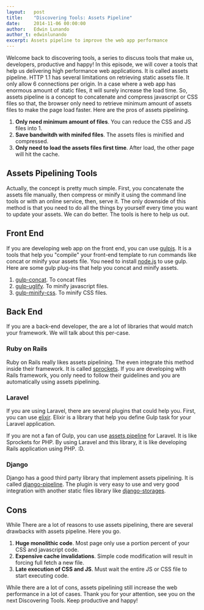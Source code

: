 ```yaml
---
layout:   post
title:    "Discovering Tools: Assets Pipeline"
date:     2014-11-06 00:00:00
author:   Edwin Lunando
author_t: edwinlunando
excerpt: Assets pipeline to improve the web app performance
---
```


Welcome back to discovering tools, a series to discuss tools that make us, developers, productive and happy! In this episode, we will cover a tools that help us delivering high performance web applications. It is called assets pipeline. HTTP 1.1 has several limitations on retrieving static assets file. It only allow 6 connections per origin. In a case where a web app has enormous amount of static files, it will surely increase the load time. So, assets pipeline is a concept to concatenate and compress javascript or CSS files so that, the browser only need to retrieve minimum amount of assets files to make the page load faster. Here are the pros of assets pipelining.

1. **Only need minimum amount of files**. You can reduce the CSS and JS files into 1.
2. **Save bandwitdh with minifed files**. The assets files is minified and compressed.
3. **Only need to load the assets files first time**. After load, the other page will hit the cache.

## Assets Pipelining Tools ##

Actually, the concept is pretty much simple. First, you concatenate the assets file manually, then compress or minify it using the command line tools or with an online service, then, serve it. The only downside of this method is that you need to do all the things by yourself every time you want to update your assets. We can do better. The tools is here to help us out. 

## Front End ##

If you are developing web app on the front end, you can use [gulpjs][gulp]. It is a tools that help you "compile" your front-end template to run commands like concat or minify your assets file. You need to install [node.js][nodejs] to use gulp. Here are some gulp plug-ins that help you concat and minify assets.

1. [gulp-concat][gulp-concat-link]. To concat files
2. [gulp-uglify][gulp-uglify-link]. To minify javascript files.
3. [gulp-minify-css][gulp-minify-css-link]. To minify CSS files.

## Back End ##

If you are a back-end developer, the are a lot of libraries that would match your framework. We will talk about this per-case.

### Ruby on Rails ###

Ruby on Rails really likes assets pipelining. The even integrate this method inside their framework. It is called [sprockets][sprockets-rails]. If you are developing with Rails framework, you only need to follow their guidelines and you are automatically using assets pipelining.

### Laravel ###

If you are using Laravel, there are several plugins that could help you. First, you can use [elixir][elixir-laravel]. Elixir is a library that help you define Gulp task for your Laravel application.

If you are not a fan of Gulp, you can use [assets pipeline][assets-pipeline-laravel] for Laravel. It is like Sprockets for PHP. By using Laravel and this library, it is like developing Rails application using PHP. :D.

### Django ###

Django has a good third party library that implement assets pipelining. It is called [django-pipeline][django-pipeline-github]. The plugin is very easy to use and very good integration with another static files library like [django-storages][django-storages-github].

## Cons ##

While There are a lot of reasons to use assets pipelining, there are several drawbacks with assets pipeline. Here you go.

1. **Huge monolithic code**. Most page only use a portion percent of your CSS and javascript code. 
2. **Expensive cache invalidations**. Simple code modification will result in forcing full fetch a new file.
3. **Late execution of CSS and JS**. Must wait the entire JS or CSS file to start executing code.

While there are a lot of cons, assets pipelining still increase the web performance in a lot of cases. Thank you for your attention, see you on the next Discovering Tools. Keep productive and happy!

[nodejs]: http://nodejs.org/
[gulp]: http://gulpjs.com/
[gulp-concat-link]: https://www.npmjs.org/package/gulp-concat
[gulp-uglify-link]: https://www.npmjs.org/packagea/gulp-uglify
[gulp-minify-css-link]: https://www.npmjs.org/package/gulp-minify-css
[sprockets-rails]: https://github.com/rails/sprockets-rails
[elixir-laravel]: https://github.com/rails/sprockets-rails
[assets-pipeline-laravel]: https://github.com/CodeSleeve/asset-pipeline
[django-pipeline-github]: https://pypi.python.org/pypi/django-pipeline/
[django-storages-github]: http://code.larlet.fr/django-storages/

